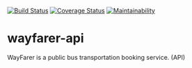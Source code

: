 [![Build Status](https://travis-ci.org/nignanthomas/wayfarer-api.svg?branch=develop)](https://travis-ci.org/nignanthomas/wayfarer-api)
[![Coverage Status](https://coveralls.io/repos/github/nignanthomas/wayfarer-api/badge.svg?branch=develop)](https://coveralls.io/github/nignanthomas/wayfarer-api?branch=develop)
[![Maintainability](https://api.codeclimate.com/v1/badges/b8fd80c9fe2506110881/maintainability)](https://codeclimate.com/github/nignanthomas/wayfarer-api/maintainability)

# wayfarer-api
WayFarer is a public bus transportation booking service. (API)
